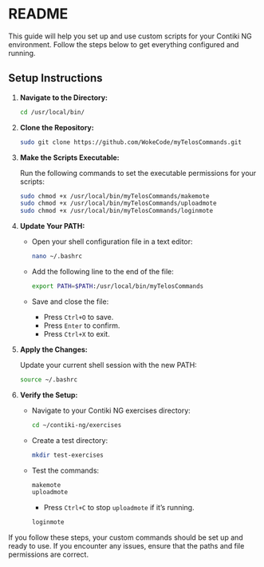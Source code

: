 # README

This guide will help you set up and use custom scripts for your Contiki NG environment. Follow the steps below to get everything configured and running.

## Setup Instructions

1. **Navigate to the Directory:**

    ```sh
    cd /usr/local/bin/
    ```

2. **Clone the Repository:**

    ```sh
    sudo git clone https://github.com/WokeCode/myTelosCommands.git
    ```

3. **Make the Scripts Executable:**

    Run the following commands to set the executable permissions for your scripts:

    ```sh
    sudo chmod +x /usr/local/bin/myTelosCommands/makemote
    sudo chmod +x /usr/local/bin/myTelosCommands/uploadmote
    sudo chmod +x /usr/local/bin/myTelosCommands/loginmote
    ```

4. **Update Your PATH:**

    - Open your shell configuration file in a text editor:

      ```sh
      nano ~/.bashrc
      ```

    - Add the following line to the end of the file:

      ```sh
      export PATH=$PATH:/usr/local/bin/myTelosCommands
      ```

    - Save and close the file:
      - Press `Ctrl+O` to save.
      - Press `Enter` to confirm.
      - Press `Ctrl+X` to exit.

5. **Apply the Changes:**

    Update your current shell session with the new PATH:

    ```sh
    source ~/.bashrc
    ```

6. **Verify the Setup:**

    - Navigate to your Contiki NG exercises directory:

      ```sh
      cd ~/contiki-ng/exercises
      ```

    - Create a test directory:

      ```sh
      mkdir test-exercises
      ```

    - Test the commands:

      ```sh
      makemote
      uploadmote
      ```

      - Press `Ctrl+C` to stop `uploadmote` if it’s running.

      ```sh
      loginmote
      ```

If you follow these steps, your custom commands should be set up and ready to use. If you encounter any issues, ensure that the paths and file permissions are correct.
